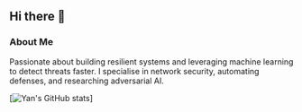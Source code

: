 ## Hi there 👋

<!--
**git-yansi/git-yansi** is a ✨ _special_ ✨ repository because its `README.md` (this file) appears on your GitHub profile.
-->
### About Me
Passionate about building resilient systems and leveraging machine learning to detect threats faster. I specialise in network security, automating defenses, and researching adversarial AI.


[![Yan's GitHub stats](https://github-readme-stats.vercel.app/api?username=git-yansi)]
